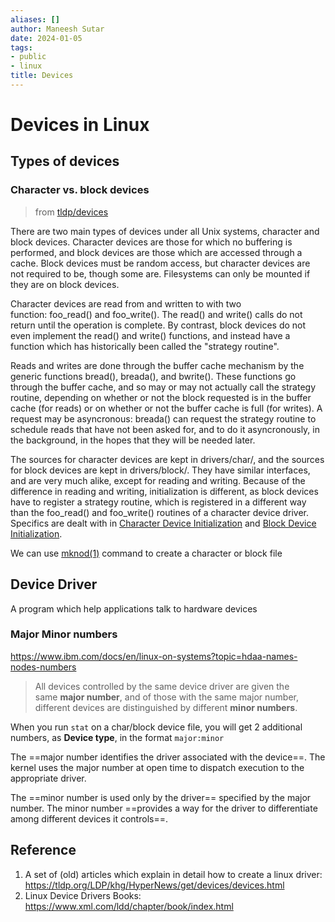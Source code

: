```yaml
---
aliases: []
author: Maneesh Sutar
date: 2024-01-05
tags:
- public
- linux
title: Devices
---
```


# Devices in Linux

## Types of devices

### Character vs. block devices

 > 
 > from [tldp/devices](https://tldp.org/LDP/khg/HyperNews/get/devices/basics.html)

There are two main types of devices under all Unix systems, character and block devices. Character devices are those for which no buffering is performed, and block devices are those which are accessed through a cache. Block devices must be random access, but character devices are not required to be, though some are. Filesystems can only be mounted if they are on block devices.

Character devices are read from and written to with two function: foo_read() and foo_write(). The read() and write() calls do not return until the operation is complete. By contrast, block devices do not even implement the read() and write() functions, and instead have a function which has historically been called the "strategy routine". 

Reads and writes are done through the buffer cache mechanism by the generic functions bread(), breada(), and bwrite(). These functions go through the buffer cache, and so may or may not actually call the strategy routine, depending on whether or not the block requested is in the buffer cache (for reads) or on whether or not the buffer cache is full (for writes). A request may be asyncronous: breada() can request the strategy routine to schedule reads that have not been asked for, and to do it asyncronously, in the background, in the hopes that they will be needed later.

The sources for character devices are kept in drivers/char/, and the sources for block devices are kept in drivers/block/. They have similar interfaces, and are very much alike, except for reading and writing. Because of the difference in reading and writing, initialization is different, as block devices have to register a strategy routine, which is registered in a different way than the foo_read() and foo_write() routines of a character device driver. Specifics are dealt with in [Character Device Initialization](https://tldp.org/LDP/khg/HyperNews/get/devices/char.html#init) and [Block Device Initialization](https://tldp.org/LDP/khg/HyperNews/get/devices/block.html#init).

We can use [mknod(1)](https://man7.org/linux/man-pages/man1/mknod.1.html) command to create a character or block file

## Device Driver

A program which help applications talk to hardware devices

### Major Minor numbers

<https://www.ibm.com/docs/en/linux-on-systems?topic=hdaa-names-nodes-numbers>

 > 
 > All devices controlled by the same device driver are given the same **major number**, and of those with the same major number, different devices are distinguished by different **minor numbers**.

When you run `stat` on a char/block device file, you will get 2 additional numbers, as **Device type**, in the format `major:minor`

The ==major number identifies the driver associated with the device==. The kernel uses the major number at open time to dispatch execution to the appropriate driver.

The ==minor number is used only by the driver== specified by the major number. The minor number ==provides a way for the driver to differentiate among different devices it controls==.

## Reference

1. A set of (old) articles which explain in detail how to create a linux driver: <https://tldp.org/LDP/khg/HyperNews/get/devices/devices.html>
1. Linux Device Drivers Books: https://www.xml.com/ldd/chapter/book/index.html
